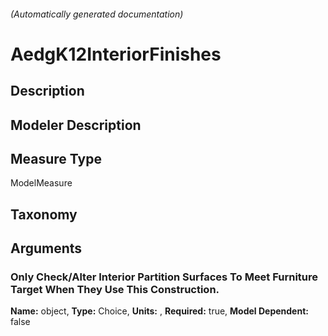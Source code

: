 

###### (Automatically generated documentation)

# AedgK12InteriorFinishes

## Description


## Modeler Description


## Measure Type
ModelMeasure

## Taxonomy


## Arguments


### Only Check/Alter Interior Partition Surfaces To Meet Furniture Target When They Use This Construction.

**Name:** object,
**Type:** Choice,
**Units:** ,
**Required:** true,
**Model Dependent:** false





